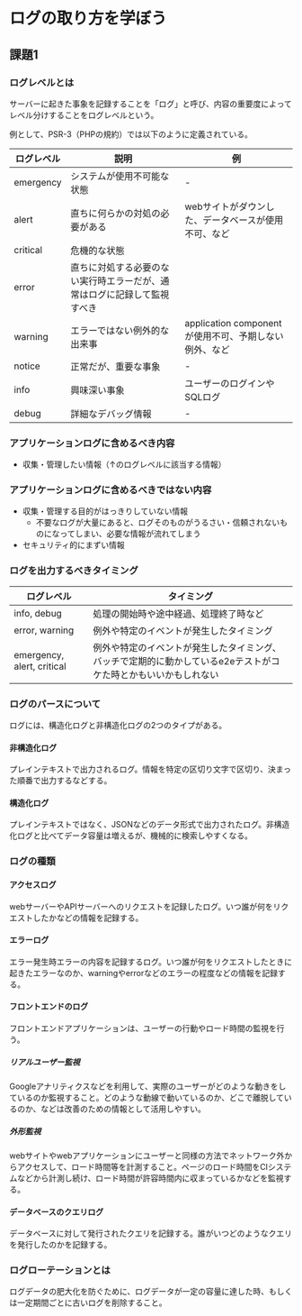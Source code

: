 # ログの取り方を学ぼう

## 課題1

### ログレベルとは

サーバーに起きた事象を記録することを「ログ」と呼び、内容の重要度によってレベル分けすることをログレベルという。

例として、PSR-3（PHPの規約）では以下のように定義されている。

| ログレベル | 説明 | 例 |
| - | - | - |
| emergency | システムが使用不可能な状態 | - |
| alert | 直ちに何らかの対処の必要がある | webサイトがダウンした、データベースが使用不可、など |
| critical | 危機的な状態 |  |
| error | 直ちに対処する必要のない実行時エラーだが、通常はログに記録して監視すべき |  |
| warning | エラーではない例外的な出来事 | application componentが使用不可、予期しない例外、など |
| notice | 正常だが、重要な事象 | - |
| info | 興味深い事象 | ユーザーのログインやSQLログ |
| debug | 詳細なデバッグ情報 | - |

### アプリケーションログに含めるべき内容

- 収集・管理したい情報（↑のログレベルに該当する情報）

### アプリケーションログに含めるべきではない内容

- 収集・管理する目的がはっきりしていない情報
  - 不要なログが大量にあると、ログそのものがうるさい・信頼されないものになってしまい、必要な情報が流れてしまう
- セキュリティ的にまずい情報

### ログを出力するべきタイミング

| ログレベル | タイミング |
| - | - |
| info, debug | 処理の開始時や途中経過、処理終了時など |
| error, warning | 例外や特定のイベントが発生したタイミング |
| emergency, alert, critical | 例外や特定のイベントが発生したタイミング、バッチで定期的に動かしているe2eテストがコケた時とかもいいかもしれない |

### ログのパースについて

ログには、構造化ログと非構造化ログの2つのタイプがある。

#### 非構造化ログ

プレインテキストで出力されるログ。情報を特定の区切り文字で区切り、決まった順番で出力するなどする。

#### 構造化ログ

プレインテキストではなく、JSONなどのデータ形式で出力されたログ。非構造化ログと比べてデータ容量は増えるが、機械的に検索しやすくなる。

### ログの種類

#### アクセスログ

webサーバーやAPIサーバーへのリクエストを記録したログ。いつ誰が何をリクエストしたかなどの情報を記録する。

#### エラーログ

エラー発生時エラーの内容を記録するログ。いつ誰が何をリクエストしたときに起きたエラーなのか、warningやerrorなどのエラーの程度などの情報を記録する。

#### フロントエンドのログ

フロントエンドアプリケーションは、ユーザーの行動やロード時間の監視を行う。

##### リアルユーザー監視

Googleアナリティクスなどを利用して、実際のユーザーがどのような動きをしているのか監視すること。どのような動線で動いているのか、どこで離脱しているのか、などは改善のための情報として活用しやすい。

##### 外形監視

webサイトやwebアプリケーションにユーザーと同様の方法でネットワーク外からアクセスして、ロード時間等を計測すること。ページのロード時間をCIシステムなどから計測し続け、ロード時間が許容時間内に収まっているかなどを監視する。

#### データベースのクエリログ

データベースに対して発行されたクエリを記録する。誰がいつどのようなクエリを発行したのかを記録する。

### ログローテーションとは

ログデータの肥大化を防ぐために、ログデータが一定の容量に達した時、もしくは一定期間ごとに古いログを削除すること。
